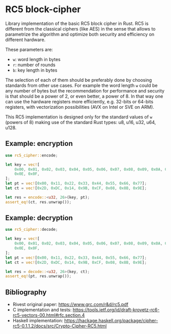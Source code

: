  # RC5 block-cipher

 Library implementation of the basic RC5 block cipher in Rust. RC5 is different
 from the classical ciphers (like AES) in the sense that allows to parametrize
 the algorithm and optimize both security and efficiency on different hardware.

 These parameters are:

 * `w`: word length in bytes
 * `r`: number of rounds
 * `b`: key length in bytes

 The selection of each of them should be preferably done by choosing standards
 from other use cases. For example the word length `w` could be any number of
 bytes but the recommendation for performance and security is that should be a
 power of 2, or even better, a power of 8. In that way one can use the hardware
 registers more efficiently, e.g. 32-bits or 64-bits registers, with
 vectorization possibilities (AVX on Intel or SVE on ARM).

 This RC5 implementation is designed only for the standard values of `w` (powers
 of 8) making use of the standard Rust types: u8, u16, u32, u64, u128.

 ## Example: encryption

 ```rust
 use rc5_cipher::encode;

 let key = vec![
     0x00, 0x01, 0x02, 0x03, 0x04, 0x05, 0x06, 0x07, 0x08, 0x09, 0x0A, 0x0B, 0x0C, 0x0D,
     0x0E, 0x0F,
 ];
 let pt = vec![0x00, 0x11, 0x22, 0x33, 0x44, 0x55, 0x66, 0x77];
 let ct = vec![0x2D, 0xDC, 0x14, 0x9B, 0xCF, 0x08, 0x8B, 0x9E];

 let res = encode::<u32, 26>(key, pt);
 assert_eq!(ct, res.unwrap());
 ```

 ## Example: decryption

 ```rust
 use rc5_cipher::decode;

 let key = vec![
     0x00, 0x01, 0x02, 0x03, 0x04, 0x05, 0x06, 0x07, 0x08, 0x09, 0x0A, 0x0B, 0x0C, 0x0D,
     0x0E, 0x0F,
 ];
 let pt = vec![0x00, 0x11, 0x22, 0x33, 0x44, 0x55, 0x66, 0x77];
 let ct = vec![0x2D, 0xDC, 0x14, 0x9B, 0xCF, 0x08, 0x8B, 0x9E];

 let res = decode::<u32, 26>(key, ct);
 assert_eq!(pt, res.unwrap());
 ```

 ## Bibliography

 - Rivest original paper: https://www.grc.com/r&d/rc5.pdf
 - C implementation and tests: https://tools.ietf.org/id/draft-krovetz-rc6-rc5-vectors-00.html#rfc.section.4
 - Haskell implementation: https://hackage.haskell.org/package/cipher-rc5-0.1.1.2/docs/src/Crypto-Cipher-RC5.html

